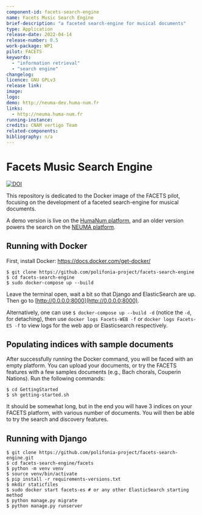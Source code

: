 ```yaml
---
component-id: facets-search-engine
name: Facets Music Search Engine
brief-description: "a faceted search-engine for musical documents"
type: Application
release-date: 2022-04-14
release-number: 0.5
work-package: WP1
pilot: FACETS
keywords:
  - "information retrieval"
  - "search engine"
changelog:
licence: GNU GPLv3
release link: 
image:
logo:
demo: http://neuma-dev.huma-num.fr
links: 
  - http://neuma.huma-num.fr
running-instance:
credits: CNAM vertigo Team
related-components:
bibliography: n/a
---
```


# Facets Music Search Engine

[![DOI](https://zenodo.org/badge/426643864.svg)](https://zenodo.org/badge/latestdoi/426643864)

This repository is dedicated to the Docker image of the FACETS pilot, focusing on the development of a faceted search-engine for musical documents. 

A demo version is live on the [HumaNum platform](http://neuma-dev.huma-num.fr), and an older version powers the search on the [NEUMA platform](http://neuma.huma-num.fr).

## Running with Docker

First, install Docker:
https://docs.docker.com/get-docker/

````
$ git clone https://github.com/polifonia-project/facets-search-engine
$ cd facets-search-engine
$ sudo docker-compose up --build
````
Leave the terminal open, wait a bit so that Django and ElasticSearch are up.
Then go to [http://0.0.0.0:8000](http://0.0.0.0:8000).

Alternatively, one can use `$ docker-compose up --build -d` (notice the `-d`, for detaching), then use `docker logs Facets-WEB -f` or `docker logs Facets-ES -f` to view logs for the web app or Elasticsearch respectively.

## Populating indices with sample documents

After successfully running the Docker command, you will be faced with an empty platform. You can upload your documents, or try the FACETS features with a few samples documents (e.g., Bach chorals, Couperin Nations). Run the following commands:

````
$ cd GettingStarted
$ sh getting-started.sh
````

It should be somewhat long, but in the end you will have 3 indices on your FACETS platform, with various number of documents.
You will then be able to try the search and discovery features.

## Running with Django

````
$ git clone https://github.com/polifonia-project/facets-search-engine.git
$ cd facets-search-engine/facets
$ python -m venv venv
$ source venv/bin/activate
$ pip install -r requirements-versions.txt
$ mkdir staticfiles
$ sudo docker start facets-es # or any other ElasticSearch starting method
$ python manage.py migrate
$ python manage.py runserver
````
